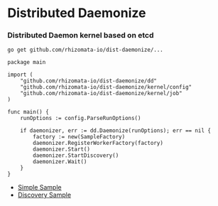 # Distributed Daemonize

### Distributed Daemon kernel based on etcd

```
go get github.com/rhizomata-io/dist-daemonize/...
```


``` golang
package main

import (
	"github.com/rhizomata-io/dist-daemonize/dd"
	"github.com/rhizomata-io/dist-daemonize/kernel/config"
	"github.com/rhizomata-io/dist-daemonize/kernel/job"
)

func main() {
	runOptions := config.ParseRunOptions()

	if daemonizer, err := dd.Daemonize(runOptions); err == nil {
		factory := new(SampleFactory)
		daemonizer.RegisterWorkerFactory(factory)
		daemonizer.Start()
		daemonizer.StartDiscovery()
		daemonizer.Wait()
	}
}
```


* [Simple Sample](/rhizomata-io/dist-daemonize/tree/master/samples/simple)
* [Discovery Sample](/rhizomata-io/dist-daemonize/tree/master/samples/discovery)
